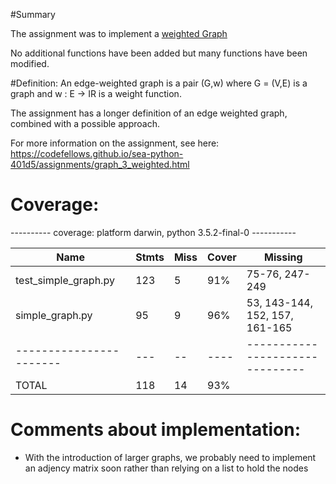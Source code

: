 #Summary

The assignment was to implement a [weighted Graph](https://en.wikipedia.org/wiki/Graph_traversal)

No additional functions have been added but many functions have been modified.

#Definition:
An edge-weighted graph is a pair (G,w) where G = (V,E) is a graph and w : E → IR is a weight function.

The assignment has a longer definition of an edge weighted graph, combined with a possible approach.

For more information on the assignment, see here: https://codefellows.github.io/sea-python-401d5/assignments/graph_3_weighted.html


# Coverage:

---------- coverage: platform darwin, python 3.5.2-final-0 -----------


| Name                     | Stmts | Miss | Cover | Missing                         |
| -----------------------  | ----- | ---- | ----- | ------------------------------- |
| test_simple_graph.py     |  123  |  5   |  91%  |  75-76, 247-249                 |
| simple_graph.py          |  95   |  9   |  96%  |  53, 143-144, 152, 157, 161-165 |
| -----------------------  |  ---  |  --  | ----  | ------------------------------- |
| TOTAL                    |  118  |  14  |  93%  |                                 |


# Comments about implementation:

* With the introduction of larger graphs, we probably need to implement an adjency matrix soon rather than relying on a list to hold the nodes
